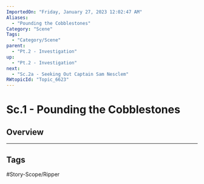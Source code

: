 ```yaml
---
ImportedOn: "Friday, January 27, 2023 12:02:47 AM"
Aliases:
  - "Pounding the Cobblestones"
Category: "Scene"
Tags:
  - "Category/Scene"
parent:
  - "Pt.2 - Investigation"
up:
  - "Pt.2 - Investigation"
next:
  - "Sc.2a - Seeking Out Captain Sam Nesclem"
RWtopicId: "Topic_6623"
---
```

# Sc.1 - Pounding the Cobblestones
## Overview

---
## Tags
#Story-Scope/Ripper

